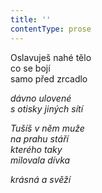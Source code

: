 ```yaml
---
title: ''
contentType: prose
---
```


<section>

Oslavuješ nahé tělo  
co se bojí  
samo před zrcadlo

_dávno ulovené  
s otisky jiných sítí_

</section>

<section>

_Tušíš v něm muže  
na prahu stáří  
kterého taky  
milovala dívka_

</section>

<section>

_krásná a svěží_

</section>
